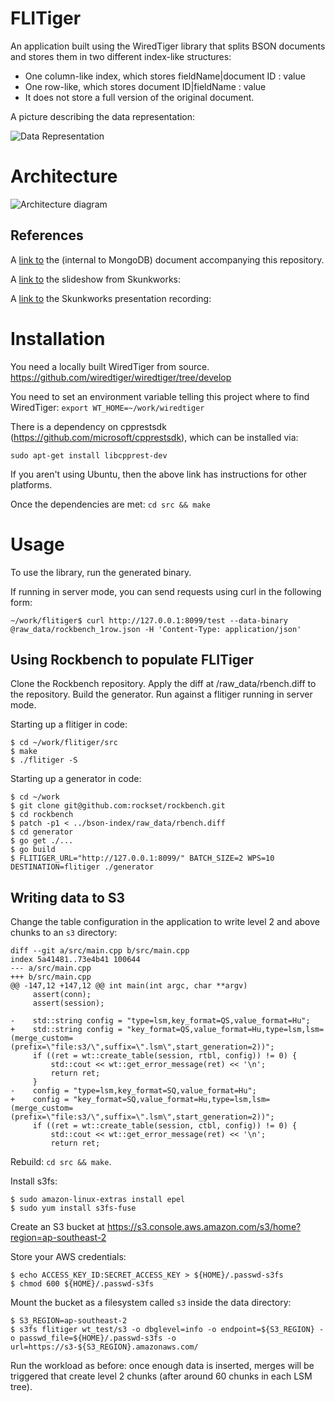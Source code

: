 # FLITiger
An application built using the WiredTiger library that splits BSON documents and stores them in two different index-like structures:
* One column-like index, which stores fieldName|document ID : value
* One row-like, which stores document ID|fieldName : value
* It does not store a full version of the original document.

A picture describing the data representation:

![Data Representation](https://github.com/wiredtiger/flitiger/blob/main/doc/images/FLITigerDataRep.png)

# Architecture

![Architecture diagram](https://github.com/wiredtiger/flitiger/blob/main/doc/images/FLITigerArchitecture.png)

## References
A [link to](https://docs.google.com/document/d/1Exe9mpautvl-dwiIQZu6l7HPkFG7i1nG0a_-Cci8SDY/edit#heading=h.rvldxpy3jdvd) the (internal to MongoDB) document accompanying this repository.


A [link to](https://docs.google.com/presentation/d/1-AnMxPgsuym-TBF7I8LwTYeFEBs1abWQqXRe9hMyWj4/edit#slide=id.ga55672cef3_1_318
) the slideshow from Skunkworks:

A [link to](https://youtu.be/zI42B1hq1mU) the Skunkworks presentation recording:

# Installation

You need a locally built WiredTiger from source.
https://github.com/wiredtiger/wiredtiger/tree/develop

You need to set an environment variable telling this project where to find WiredTiger:
`export WT_HOME=~/work/wiredtiger`

There is a dependency on cpprestsdk (https://github.com/microsoft/cpprestsdk), which can be installed via:

`sudo apt-get install libcpprest-dev`

If you aren't using Ubuntu, then the above link has instructions for other platforms.


Once the dependencies are met: `cd src && make`


# Usage

To use the library, run the generated binary.

If running in server mode, you can send requests using curl in the following form:

`~/work/flitiger$ curl http://127.0.0.1:8099/test --data-binary @raw_data/rockbench_1row.json -H 'Content-Type: application/json'`

## Using Rockbench to populate FLITiger

Clone the Rockbench repository.
Apply the diff at <root>/raw_data/rbench.diff to the repository.
Build the generator.
Run against a flitiger running in server mode.

Starting up a flitiger in code:
```
$ cd ~/work/flitiger/src
$ make
$ ./flitiger -S
```

Starting up a generator in code:
```
$ cd ~/work
$ git clone git@github.com:rockset/rockbench.git
$ cd rockbench
$ patch -p1 < ../bson-index/raw_data/rbench.diff
$ cd generator
$ go get ./...
$ go build
$ FLITIGER_URL="http://127.0.0.1:8099/" BATCH_SIZE=2 WPS=10 DESTINATION=flitiger ./generator
```

## Writing data to S3

Change the table configuration in the application to write level 2 and above chunks to an `s3` directory:

```
diff --git a/src/main.cpp b/src/main.cpp
index 5a41481..73e4b41 100644
--- a/src/main.cpp
+++ b/src/main.cpp
@@ -147,12 +147,12 @@ int main(int argc, char **argv)
     assert(conn);
     assert(session);

-    std::string config = "type=lsm,key_format=QS,value_format=Hu";
+    std::string config = "key_format=QS,value_format=Hu,type=lsm,lsm=(merge_custom=(prefix=\"file:s3/\",suffix=\".lsm\",start_generation=2))";
     if ((ret = wt::create_table(session, rtbl, config)) != 0) {
         std::cout << wt::get_error_message(ret) << '\n';
         return ret;
     }
-    config = "type=lsm,key_format=SQ,value_format=Hu";
+    config = "key_format=SQ,value_format=Hu,type=lsm,lsm=(merge_custom=(prefix=\"file:s3/\",suffix=\".lsm\",start_generation=2))";
     if ((ret = wt::create_table(session, ctbl, config)) != 0) {
         std::cout << wt::get_error_message(ret) << '\n';
         return ret;
```

Rebuild: `cd src && make`.

Install s3fs:

```
$ sudo amazon-linux-extras install epel
$ sudo yum install s3fs-fuse
```

Create an S3 bucket at https://s3.console.aws.amazon.com/s3/home?region=ap-southeast-2

Store your AWS credentials:

```
$ echo ACCESS_KEY_ID:SECRET_ACCESS_KEY > ${HOME}/.passwd-s3fs
$ chmod 600 ${HOME}/.passwd-s3fs
```

Mount the bucket as a filesystem called `s3` inside the data directory:

```
$ S3_REGION=ap-southeast-2
$ s3fs flitiger wt_test/s3 -o dbglevel=info -o endpoint=${S3_REGION} -o passwd_file=${HOME}/.passwd-s3fs -o url=https://s3-${S3_REGION}.amazonaws.com/
```

Run the workload as before: once enough data is inserted, merges will be triggered that create level 2 chunks (after around 60 chunks in each LSM tree).
